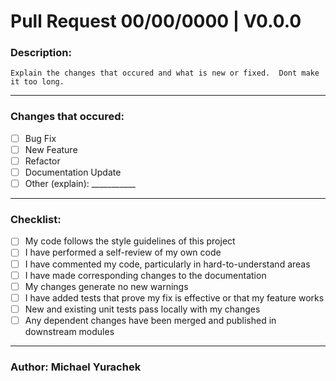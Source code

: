 # Pull Request 00/00/0000 | V0.0.0

### Description:

```
Explain the changes that occured and what is new or fixed.  Dont make it too long.
```

---

### Changes that occured:

- [ ] Bug Fix
- [ ] New Feature
- [ ] Refactor
- [ ] Documentation Update
- [ ] Other (explain): ___________

---

### Checklist:
- [ ] My code follows the style guidelines of this project
- [ ] I have performed a self-review of my own code
- [ ] I have commented my code, particularly in hard-to-understand areas
- [ ] I have made corresponding changes to the documentation
- [ ] My changes generate no new warnings
- [ ] I have added tests that prove my fix is effective or that my feature works
- [ ] New and existing unit tests pass locally with my changes
- [ ] Any dependent changes have been merged and published in downstream modules

---
### Author: Michael Yurachek